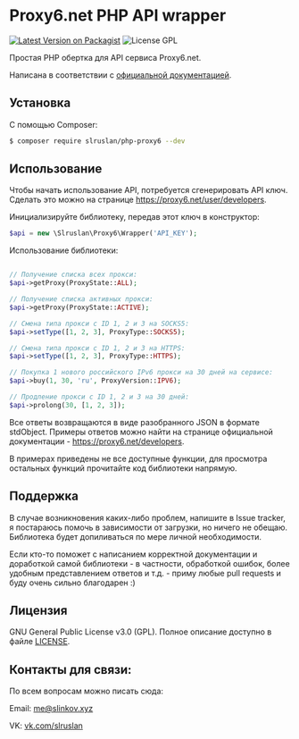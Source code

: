 # Proxy6.net PHP API wrapper

[![Latest Version on Packagist](https://img.shields.io/packagist/v/slruslan/php-proxy6.svg?style=flat-square)](https://packagist.org/packages/slruslan/php-proxy6)
![License GPL](http://img.shields.io/badge/license-GPL-blue.svg?style=flat-square)

Простая PHP обертка для API сервиса Proxy6.net.

Написана в соответствии с [официальной документацией](https://proxy6.net/developers).

## Установка

С помощью Composer: 

``` bash
$ composer require slruslan/php-proxy6 --dev
```

## Использование

Чтобы начать использование API, потребуется сгенерировать API ключ.
Сделать это можно на странице https://proxy6.net/user/developers.

Инициализируйте библиотеку, передав этот ключ в конструктор: 
```php
$api = new \Slruslan\Proxy6\Wrapper('API_KEY');
```
Использование библиотеки:
```php

// Получение списка всех прокси:
$api->getProxy(ProxyState::ALL);

// Получение списка активных прокси:
$api->getProxy(ProxyState::ACTIVE);

// Смена типа прокси с ID 1, 2 и 3 на SOCKS5:
$api->setType([1, 2, 3], ProxyType::SOCKS5);

// Смена типа прокси с ID 1, 2 и 3 на HTTPS:
$api->setType([1, 2, 3], ProxyType::HTTPS);

// Покупка 1 нового российского IPv6 прокси на 30 дней на сервисе:
$api->buy(1, 30, 'ru', ProxyVersion::IPV6);

// Продление прокси с ID 1, 2 и 3 на 30 дней:
$api->prolong(30, [1, 2, 3]);
```

Все ответы возвращаются в виде разобранного JSON в формате stdObject.
Примеры ответов можно найти на странице официальной документации - https://proxy6.net/developers.

В примерах приведены не все доступные функции, для просмотра остальных функций прочитайте код библиотеки напрямую.

## Поддержка

В случае возникновения каких-либо проблем, напишите в Issue tracker, я постараюсь помочь в зависимости от загрузки, но ничего не обещаю. Библиотека будет допиливаться по мере личной необходимости. 

Если кто-то поможет с написанием корректной документации и доработкой самой библиотеки - в частности, обработкой ошибок, более удобным представлением ответов и т.д. - приму любые pull requests и буду очень сильно благодарен :)

## Лицензия

GNU General Public License v3.0 (GPL). Полное описание доступно в файле [LICENSE](LICENSE).

## Контакты для связи:

По всем вопросам можно писать сюда:

Email: me@slinkov.xyz

VK: [vk.com/slruslan](https://vk.com/slruslan) 
